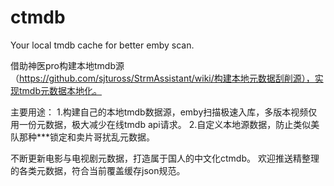 # ctmdb
Your local tmdb cache for better emby scan.

借助神医pro构建本地tmdb源（https://github.com/sjtuross/StrmAssistant/wiki/构建本地元数据刮削源），实现tmdb元数据本地化。


主要用途：
1.构建自己的本地tmdb数据源，emby扫描极速入库，多版本视频仅用一份元数据，极大减少在线tmdb api请求。
2.自定义本地源数据，防止类似美队那种***锁定和卖片哥扰乱元数据。

不断更新电影与电视剧元数据，打造属于国人的中文化ctmdb。
欢迎推送精整理的各类元数据，符合当前覆盖缓存json规范。

